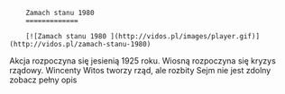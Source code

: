 
        Zamach stanu 1980 
        =============
        
        [![Zamach stanu 1980 ](http://vidos.pl/images/player.gif)](http://vidos.pl/zamach-stanu-1980)
        
        
 Akcja rozpoczyna się jesienią 1925 roku. Wiosną rozpoczyna się kryzys rządowy. Wincenty Witos tworzy rząd, ale rozbity Sejm nie jest zdolny zobacz pełny opis
    